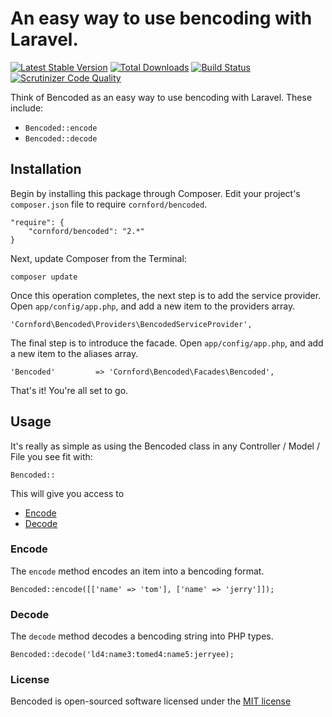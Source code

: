# An easy way to use bencoding with Laravel.

[![Latest Stable Version](https://poser.pugx.org/cornford/bencoded/version.png)](https://packagist.org/packages/cornford/Bencoded)
[![Total Downloads](https://poser.pugx.org/cornford/bencoded/d/total.png)](https://packagist.org/packages/cornford/Bencoded)
[![Build Status](https://travis-ci.org/bradcornford/Bencoded.svg?branch=master)](https://travis-ci.org/bradcornford/Bencoded)
[![Scrutinizer Code Quality](https://scrutinizer-ci.com/g/bradcornford/Bencoded/badges/quality-score.png?b=master)](https://scrutinizer-ci.com/g/bradcornford/Bencoded/?branch=master)

Think of Bencoded as an easy way to use bencoding with Laravel. These include:

- `Bencoded::encode`
- `Bencoded::decode`

## Installation

Begin by installing this package through Composer. Edit your project's `composer.json` file to require `cornford/bencoded`.

    "require": {
        "cornford/bencoded": "2.*"
    }

Next, update Composer from the Terminal:

    composer update

Once this operation completes, the next step is to add the service provider. Open `app/config/app.php`, and add a new item to the providers array.

    'Cornford\Bencoded\Providers\BencodedServiceProvider',

The final step is to introduce the facade. Open `app/config/app.php`, and add a new item to the aliases array.

    'Bencoded'         => 'Cornford\Bencoded\Facades\Bencoded',

That's it! You're all set to go.

## Usage

It's really as simple as using the Bencoded class in any Controller / Model / File you see fit with:

`Bencoded::`

This will give you access to

- [Encode](#encode)
- [Decode](#decode)

### Encode

The `encode` method encodes an item into a bencoding format.

    Bencoded::encode([['name' => 'tom'], ['name' => 'jerry']]);

### Decode

The `decode` method decodes a bencoding string into PHP types.

    Bencoded::decode('ld4:name3:tomed4:name5:jerryee);

### License

Bencoded is open-sourced software licensed under the [MIT license](http://opensource.org/licenses/MIT)